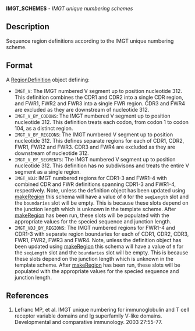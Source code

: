 **IMGT_SCHEMES** - *IMGT unique numbering schemes*

Description
--------------------

Sequence region definitions according to the IMGT unique numbering scheme.






Format
-------------------

A [RegionDefinition](RegionDefinition-class.md) object defining:

+ `IMGT_V`:               The IMGT numbered V segment up to position nucleotide 312.
This definition combines the CDR1 and CDR2 into a single CDR region,
and FWR1, FWR2 and FWR3 into a single FWR region. CDR3 and FWR4 are
excluded as they are downstream of nucleotide 312.
+ `IMGT_V_BY_CODONS`:     The IMGT numbered V segment up to position nucleotide 312.
This definition treats each codon, from codon 1 to codon 104, as a 
distinct region.
+ `IMGT_V_BY_REGIONS`:    The IMGT numbered V segment up to position nucleotide 312.
This defines separate regions for each of CDR1, CDR2,
FWR1, FWR2 and FWR3. CDR3 and FWR4 are
excluded as they are downstream of nucleotide 312.
+ `IMGT_V_BY_SEGMENTS`:   The IMGT numbered V segment up to position nucleotide 312.
This definition has no subdivisons and treats the entire V segment
as a single region.
+ `IMGT_VDJ`:             IMGT numbered regions for CDR1-3 and FWR1-4 with combined CDR and FWR 
definitions spanning CDR1-3 and FWR1-4, respectively.
Note, unless the definition object has been updated using [makeRegion](makeRegion.md) 
this schema will have a value of `0` for the `seqLength` slot and
the `boundaries` slot will be empty. This is because
these slots depend on the junction length which is unknown in the template 
scheme. After [makeRegion](makeRegion.md) has been run, these slots will be populated
with the appropriate values for the specied sequence and junction length.
+ `IMGT_VDJ_BY_REGIONS`:  The IMGT numbered regions for FWR1-4 and CDR1-3 with separate region boundaries
for each of CDR1, CDR2, CDR3, FWR1, FWR2, FWR3 and FWR4. 
Note, unless the definition object has been updated using [makeRegion](makeRegion.md) 
this schema will have a value of `0` for the `seqLength` slot and
the `boundaries` slot will be empty. This is because
these slots depend on the junction length which is unknown in the template 
scheme. After [makeRegion](makeRegion.md) has been run, these slots will be populated
with the appropriate values for the specied sequence and junction length.



References
-------------------


1. Lefranc MP, et al. IMGT unique numbering for immunoglobulin and T cell 
receptor variable domains and Ig superfamily V-like domains. 
Developmental and comparative immunology. 2003 27:55-77.










